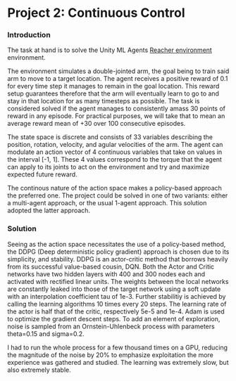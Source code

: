 # Project 2: Continuous Control

### Introduction

The task at hand is to solve the Unity ML Agents [Reacher environment](https://github.com/Unity-Technologies/ml-agents/blob/master/docs/Learning-Environment-Examples.md#reacher) environment.

The environment simulates a double-jointed arm, the goal being to train said arm to move to a target location. The agent receives a positive reward of 0.1 for every time step it manages to remain in the goal location. This reward setup guarantees therefore that the arm will eventually learn to go to and stay in that location for as many timesteps as possible. The task is considered solved if the agent manages to consistently amass 30 points of reward in any episode. For practical purposes, we will take that to mean an average reward mean of +30 over 100 consecutive episodes. 

The state space is discrete and consists of 33 variables describing the position, rotation, velocity, and agular velocities of the arm. The agent can modulate an action vector of 4 continuous variables that take on values in the interval \[-1, 1\]. These 4 values correspond to the torque that the agent can apply to its joints to act on the environment and try and maximize expected future reward. 

The continous nature of the action space makes a policy-based approach the preferred one. The project could be solved in one of two variants: either a multi-agent approach, or the usual 1-agent approach. This solution adopted the latter approach. 

### Solution 


Seeing as the action space necessitates the use of a policy-based method, the DDPG (Deep deterministic policy gradient) approach is chosen due to its simplicity, and stability. DDPG is an actor-critic method that borrows heavily from its successful value-based cousin, DQN. Both the Actor and Critic networks have two hidden layers with 400 and 300 nodes each and activated with rectified linear units. The weights between the local networks are constantly leaked into those of the target network using a soft update with an interpolation coefficient tau of 1e-3.
Further stabilitiy is achieved by calling the learning algorithms 10 times every 20 steps. The learning rate of the actor is half that of the critic, respectively 5e-5 and 1e-4. Adam is used to optimize the gradient descent steps. To add an element of exploration, noise is sampled from an Ornstein-Uhlenbeck process with parameters theta=0.15 and sigma=0.2.

I had to run the whole process for a few thousand times on a GPU, reducing the magnitude of the noise by 20% to emphasize exploitation the more experience was gathered and studied. The learning was extremely slow, but also extremely stable. 

